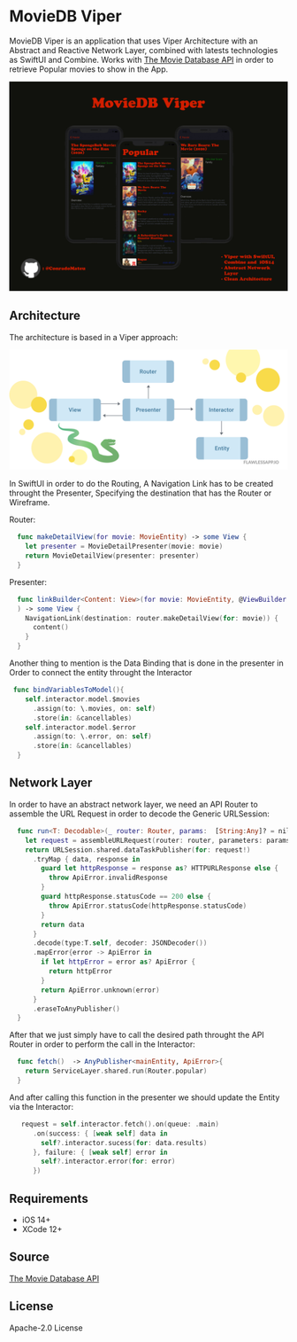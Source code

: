 
# MovieDB Viper

MovieDB Viper is an application that  uses Viper Architecture with an Abstract and Reactive Network Layer, combined with latests technologies as SwiftUI and Combine.
Works with [The Movie Database API](https://developers.themoviedb.org/3) in order to retrieve Popular movies to show in the App.


![App Image](Art/MovieDB-Viper.jpg?)


## Architecture

The architecture is based in a Viper approach:

![Image](Art/VIPER-Diagram.png?)

In SwiftUI in order to do the Routing, A Navigation Link has to be created throught the Presenter, Specifying the destination that has the Router or Wireframe.

Router:
```swift
  func makeDetailView(for movie: MovieEntity) -> some View {
    let presenter = MovieDetailPresenter(movie: movie)
    return MovieDetailView(presenter: presenter)
  }
```

Presenter:
```swift
  func linkBuilder<Content: View>(for movie: MovieEntity, @ViewBuilder content: () -> Content
  ) -> some View {
    NavigationLink(destination: router.makeDetailView(for: movie)) {
      content()
    }
  }

```

Another thing to mention is the Data Binding that is done in the presenter in Order to connect the entity throught the Interactor

```swift
 func bindVariablesToModel(){
    self.interactor.model.$movies
      .assign(to: \.movies, on: self)
      .store(in: &cancellables)
    self.interactor.model.$error
      .assign(to: \.error, on: self)
      .store(in: &cancellables)
  }

```


## Network Layer

In order to have an abstract network layer, we need an API Router to assemble the URL Request in order to decode the Generic URLSession:


```swift
  func run<T: Decodable>(_ router: Router, params:  [String:Any]? = nil) -> AnyPublisher<T, ApiError> {
    let request = assembleURLRequest(router: router, parameters: params)
    return URLSession.shared.dataTaskPublisher(for: request!)
      .tryMap { data, response in
        guard let httpResponse = response as? HTTPURLResponse else {
          throw ApiError.invalidResponse
        }
        guard httpResponse.statusCode == 200 else {
          throw ApiError.statusCode(httpResponse.statusCode)
        }
        return data
      }
      .decode(type:T.self, decoder: JSONDecoder())
      .mapError{error -> ApiError in
        if let httpError = error as? ApiError {
          return httpError
        }
        return ApiError.unknown(error)
      }
      .eraseToAnyPublisher()
  }
```

After that we just simply have to call the desired path throught the API Router in order to perform the call in the Interactor:


```swift
  func fetch()  -> AnyPublisher<mainEntity, ApiError>{
    return ServiceLayer.shared.run(Router.popular)
  }
```

And after calling this function in the presenter we should update the Entity via the Interactor:

```swift
   request = self.interactor.fetch().on(queue: .main)
      .on(success: { [weak self] data in
        self?.interactor.sucess(for: data.results)
      }, failure: { [weak self] error in
        self?.interactor.error(for: error)
      })
```

## Requirements

- iOS 14+
- XCode 12+


## Source

[The Movie Database API](https://developers.themoviedb.org/3)

## License

Apache-2.0 License
